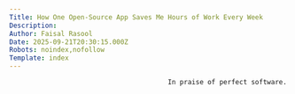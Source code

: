 ```yaml
---
Title: How One Open-Source App Saves Me Hours of Work Every Week
Description: 
Author: Faisal Rasool
Date: 2025-09-21T20:30:15.000Z
Robots: noindex,nofollow
Template: index
---
```


                                            In praise of perfect software.
                                        